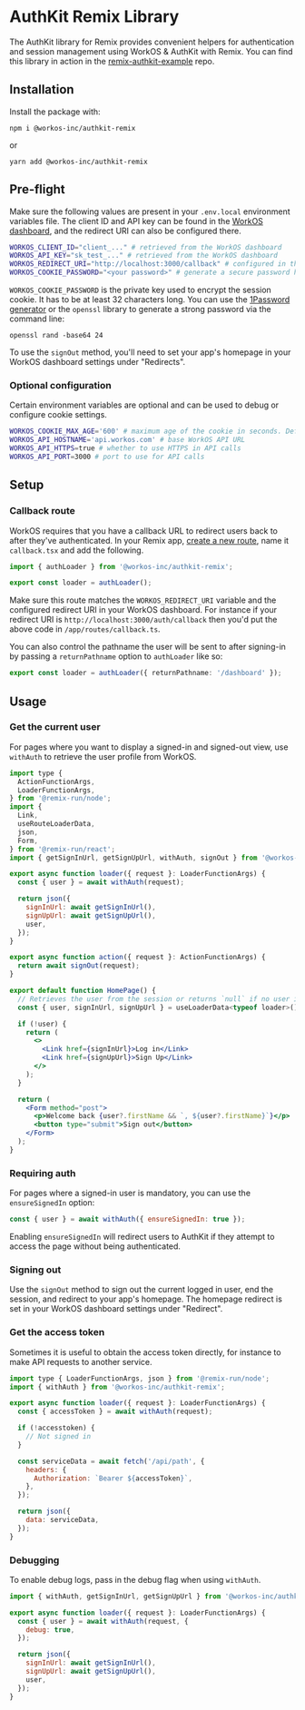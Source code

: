 # AuthKit Remix Library

The AuthKit library for Remix provides convenient helpers for authentication and session management using WorkOS & AuthKit with Remix. You can find this library in action in the [remix-authkit-example](https://github.com/workos/remix-authkit-example) repo.

## Installation

Install the package with:

```
npm i @workos-inc/authkit-remix
```

or

```
yarn add @workos-inc/authkit-remix
```

## Pre-flight

Make sure the following values are present in your `.env.local` environment variables file. The client ID and API key can be found in the [WorkOS dashboard](https://dashboard.workos.com), and the redirect URI can also be configured there.

```sh
WORKOS_CLIENT_ID="client_..." # retrieved from the WorkOS dashboard
WORKOS_API_KEY="sk_test_..." # retrieved from the WorkOS dashboard
WORKOS_REDIRECT_URI="http://localhost:3000/callback" # configured in the WorkOS dashboard
WORKOS_COOKIE_PASSWORD="<your password>" # generate a secure password here
```

`WORKOS_COOKIE_PASSWORD` is the private key used to encrypt the session cookie. It has to be at least 32 characters long. You can use the [1Password generator](https://1password.com/password-generator/) or the `openssl` library to generate a strong password via the command line:

```
openssl rand -base64 24
```

To use the `signOut` method, you'll need to set your app's homepage in your WorkOS dashboard settings under "Redirects".

### Optional configuration

Certain environment variables are optional and can be used to debug or configure cookie settings.

```sh
WORKOS_COOKIE_MAX_AGE='600' # maximum age of the cookie in seconds. Defaults to 31 days
WORKOS_API_HOSTNAME='api.workos.com' # base WorkOS API URL
WORKOS_API_HTTPS=true # whether to use HTTPS in API calls
WORKOS_API_PORT=3000 # port to use for API calls
```

## Setup

### Callback route

WorkOS requires that you have a callback URL to redirect users back to after they've authenticated. In your Remix app, [create a new route](https://remix.run/docs/en/main/discussion/routes), name it `callback.tsx` and add the following.

```ts
import { authLoader } from '@workos-inc/authkit-remix';

export const loader = authLoader();
```

Make sure this route matches the `WORKOS_REDIRECT_URI` variable and the configured redirect URI in your WorkOS dashboard. For instance if your redirect URI is `http://localhost:3000/auth/callback` then you'd put the above code in `/app/routes/callback.ts`.

You can also control the pathname the user will be sent to after signing-in by passing a `returnPathname` option to `authLoader` like so:

```ts
export const loader = authLoader({ returnPathname: '/dashboard' });
```

## Usage

### Get the current user

For pages where you want to display a signed-in and signed-out view, use `withAuth` to retrieve the user profile from WorkOS.

```jsx
import type {
  ActionFunctionArgs,
  LoaderFunctionArgs,
} from '@remix-run/node';
import {
  Link,
  useRouteLoaderData,
  json,
  Form,
} from '@remix-run/react';
import { getSignInUrl, getSignUpUrl, withAuth, signOut } from '@workos-inc/authkit-remix';

export async function loader({ request }: LoaderFunctionArgs) {
  const { user } = await withAuth(request);

  return json({
    signInUrl: await getSignInUrl(),
    signUpUrl: await getSignUpUrl(),
    user,
  });
}

export async function action({ request }: ActionFunctionArgs) {
  return await signOut(request);
}

export default function HomePage() {
  // Retrieves the user from the session or returns `null` if no user is signed in
  const { user, signInUrl, signUpUrl } = useLoaderData<typeof loader>();

  if (!user) {
    return (
      <>
        <Link href={signInUrl}>Log in</Link>
        <Link href={signUpUrl}>Sign Up</Link>
      </>
    );
  }

  return (
    <Form method="post">
      <p>Welcome back {user?.firstName && `, ${user?.firstName}`}</p>
      <button type="submit">Sign out</button>
    </Form>
  );
}
```

### Requiring auth

For pages where a signed-in user is mandatory, you can use the `ensureSignedIn` option:

```jsx
const { user } = await withAuth({ ensureSignedIn: true });
```

Enabling `ensureSignedIn` will redirect users to AuthKit if they attempt to access the page without being authenticated.

### Signing out

Use the `signOut` method to sign out the current logged in user, end the session, and redirect to your app's homepage. The homepage redirect is set in your WorkOS dashboard settings under "Redirect".

### Get the access token

Sometimes it is useful to obtain the access token directly, for instance to make API requests to another service.

```jsx
import type { LoaderFunctionArgs, json } from '@remix-run/node';
import { withAuth } from '@workos-inc/authkit-remix';

export async function loader({ request }: LoaderFunctionArgs) {
  const { accessToken } = await withAuth(request);

  if (!accesstoken) {
    // Not signed in
  }

  const serviceData = await fetch('/api/path', {
    headers: {
      Authorization: `Bearer ${accessToken}`,
    },
  });

  return json({
    data: serviceData,
  });
}
```

### Debugging

To enable debug logs, pass in the debug flag when using `withAuth`.

```js
import { withAuth, getSignInUrl, getSignUpUrl } from '@workos-inc/authkit-remix';

export async function loader({ request }: LoaderFunctionArgs) {
  const { user } = await withAuth(request, {
    debug: true,
  });

  return json({
    signInUrl: await getSignInUrl(),
    signUpUrl: await getSignUpUrl(),
    user,
  });
}
```

